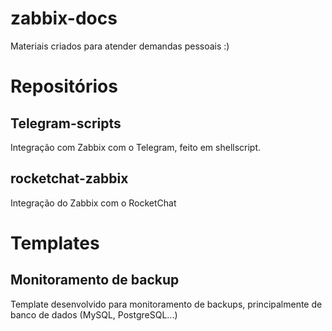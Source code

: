 # zabbix-docs
Materiais criados para atender demandas pessoais :)

# Repositórios

## Telegram-scripts
Integração com Zabbix com o Telegram, feito em shellscript.

## rocketchat-zabbix
Integração do Zabbix com o RocketChat

# Templates

## Monitoramento de backup
Template desenvolvido para monitoramento de backups, principalmente de banco de dados (MySQL, PostgreSQL...)
